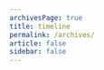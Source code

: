 ```yaml
---
archivesPage: true
title: timeline
permalink: /archives/
article: false
sidebar: false
---
```

<archivesPage/>
